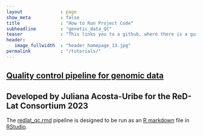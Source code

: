 ```yaml
---
layout              : page
show_meta           : false
title               : "How to Run Project Code"
subheadline         : "genetic_data_QC"
teaser              : "This links you to a github, where there is a guide to an example project for you to explain how to run project code."
header:
   image_fullwidth  : "header_homepage_13.jpg"
permalink           : "/tutorials/"
---
```


[<h2>Quality control pipeline for genomic data</h2>][1]
<h2 class="font-size-h3">Developed by Juliana Acosta-Uribe for the ReD-Lat Consortium 2023</h2>

The [redlat_qc.rmd][2] pipeline is designed to be run as an [R markdown][3] file in [RStudio][4].


[1]: https://github.com/acostauribe/genetic-data-QC
[2]: https://github.com/acostauribe/genetic-data-QC/blob/main/redlat_qc.rmd
[3]: https://rmarkdown.rstudio.com/lesson-1.html
[4]: https://posit.co/download/rstudio-desktop/